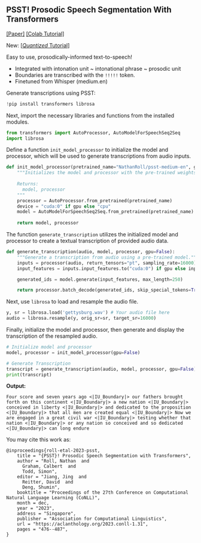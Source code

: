 ## PSST! Prosodic Speech Segmentation With Transformers
[[Paper]](https://aclanthology.org/2023.conll-1.31/)
[[Colab Tutorial]](https://colab.research.google.com/github/Nathan-Roll1/PSST/blob/main/Transcription_Example.ipynb)

New: [[*Quantized* Tutorial]](https://colab.research.google.com/github/Nathan-Roll1/PSST/blob/main/Tutorials/PSST_Q_Inference.ipynb)

Easy to use, prosodically-informed text-to-speech! 
- Integrated with intonation unit ~ intonational phrase ~ prosodic unit
- Boundaries are transcribed with the `!!!!!` token.
- Finetuned from Whisper (medium.en)

Generate transcriptions using PSST:
```python
!pip install transformers librosa
```
Next, import the necessary libraries and functions from the installed modules.
```python
from transformers import AutoProcessor, AutoModelForSpeechSeq2Seq
import librosa
```
Define a function `init_model_processor` to initialize the model and processor, which will be used to generate transcriptions from audio inputs.
```python
def init_model_processor(pretrained_name="NathanRoll/psst-medium-en", gpu=False):
    """Initializes the model and processor with the pre-trained weights.
    
    Returns:
      model, processor
    """
    processor = AutoProcessor.from_pretrained(pretrained_name)
    device = "cuda:0" if gpu else "cpu"
    model = AutoModelForSpeechSeq2Seq.from_pretrained(pretrained_name).to(device)
    
    return model, processor
```

The function `generate_transcription` utilizes the initialized model and processor to create a textual transcription of provided audio data.
```python
def generate_transcription(audio, model, processor, gpu=False):
    """Generate a transcription from audio using a pre-trained model."""
    inputs = processor(audio, return_tensors="pt", sampling_rate=16000)
    input_features = inputs.input_features.to("cuda:0") if gpu else inputs.input_features

    generated_ids = model.generate(input_features, max_length=250)

    return processor.batch_decode(generated_ids, skip_special_tokens=True)[0].replace('!!!!!', '|')
```

Next, use `librosa` to load and resample the audio file.
```python
y, sr = librosa.load('gettysburg.wav') # Your audio file here
audio = librosa.resample(y, orig_sr=sr, target_sr=16000)
```

Finally, initialize the model and processor, then generate and display the transcription of the resampled audio.
```python
# Initialize model and processor
model, processor = init_model_processor(gpu=False)

# Generate Transcription
transcript = generate_transcription(audio, model, processor, gpu=False)
print(transcript)
```

**Output:**
```
Four score and seven years ago <|IU_Boundary|> our fathers brought forth on this continent <|IU_Boundary|> a new nation <|IU_Boundary|> conceived in liberty <|IU_Boundary|> and dedicated to the proposition <|IU_Boundary|> that all men are created equal <|IU_Boundary|> Now we are engaged in a great civil war <|IU_Boundary|> testing whether that nation <|IU_Boundary|> or any nation so conceived and so dedicated <|IU_Boundary|> can long endure
```

You may cite this work as: 
```
@inproceedings{roll-etal-2023-psst,
    title = "{PSST}! Prosodic Speech Segmentation with Transformers",
    author = "Roll, Nathan  and
      Graham, Calbert  and
      Todd, Simon",
    editor = "Jiang, Jing  and
      Reitter, David  and
      Deng, Shumin",
    booktitle = "Proceedings of the 27th Conference on Computational Natural Language Learning (CoNLL)",
    month = dec,
    year = "2023",
    address = "Singapore",
    publisher = "Association for Computational Linguistics",
    url = "https://aclanthology.org/2023.conll-1.31",
    pages = "476--487",
}
```
